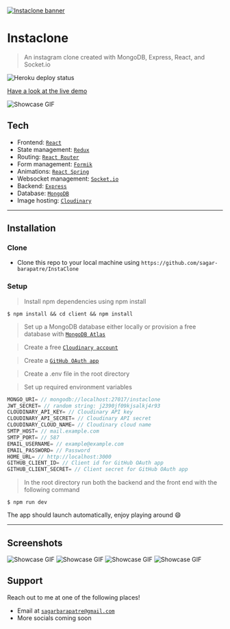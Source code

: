 <a href="https://www.instaclone.net"><img src="https://res.cloudinary.com/drwb19czo/image/upload/v1591476975/New_Project_1_yk24bj.png" title="Instaclone" alt="Instaclone banner"></a>

# Instaclone

> An instagram clone created with MongoDB, Express, React, and Socket.io

<img src="https://heroku-badge.herokuapp.com/?app=instaclone-prod" alt='Heroku deploy status' />

<a href="https://www.instaclone.net">Have a look at the live demo</a>

![Showcase GIF](/screenshots/NgmjOVkZ4L.gif)

## Tech

- Frontend: <a href="https://github.com/facebook/react">`React`</a>
- State management: <a href="https://github.com/reduxjs/redux">`Redux`</a>
- Routing: <a href="https://github.com/ReactTraining/react-router">`React Router`</a>
- Form management: <a href="https://github.com/jaredpalmer/formik">`Formik`</a>
- Animations: <a href="https://github.com/react-spring/react-spring">`React Spring`</a>
- Websocket management: <a href="https://github.com/socketio/socket.io">`Socket.io`</a>
- Backend: <a href="https://github.com/expressjs/express">`Express`</a>
- Database: <a href="https://github.com/Automattic/mongoose">`MongoDB`</a>
- Image hosting: <a href="https://cloudinary.com/">`Cloudinary`</a>

---

## Installation

### Clone

- Clone this repo to your local machine using `https://github.com/sagar-barapatre/InstaClone`

### Setup

> Install npm dependencies using npm install

```shell
$ npm install && cd client && npm install
```

> Set up a MongoDB database either locally or provision a free database with <a href='https://www.mongodb.com/cloud/atlas'>`MongoDB Atlas`</a>

> Create a free <a href="https://cloudinary.com/">`Cloudinary account`</a>

> Create a <a href='https://github.com/settings/developers'>`GitHub OAuth app`</a>

> Create a .env file in the root directory

> Set up required environment variables

```javascript
MONGO_URI= // mongodb://localhost:27017/instaclone
JWT_SECRET= // random string: j2390jf09kjsalkj4r93
CLOUDINARY_API_KEY= // Cloudinary API key
CLOUDINARY_API_SECRET= // Cloudinary API secret
CLOUDINARY_CLOUD_NAME= // Cloudinary cloud name
SMTP_HOST= // mail.example.com
SMTP_PORT= // 587
EMAIL_USERNAME= // example@example.com
EMAIL_PASSWORD= // Password
HOME_URL= // http://localhost:3000
GITHUB_CLIENT_ID= // Client id for GitHub OAuth app
GITHUB_CLIENT_SECRET= // Client secret for GitHub OAuth app
```

> In the root directory run both the backend and the front end with the following command

```shell
$ npm run dev
```

The app should launch automatically, enjoy playing around 😄

---

## Screenshots

![Showcase GIF](/screenshots/wg2j4iHJ7y.gif)
![Showcase GIF](/screenshots/n94XRALAUb.gif)
![Showcase GIF](/screenshots/oTWyTUbFvi.gif)
![Showcase GIF](/screenshots/yA6nMe6Xr4.gif)

## Support

Reach out to me at one of the following places!

- Email at <a href="mailto:sagarbarapatre.me@gmail.com">`sagarbarapatre@gmail.com`</a>
- More socials coming soon
